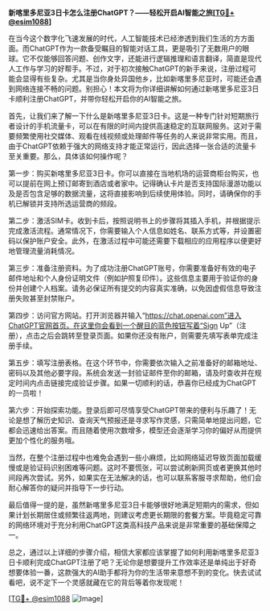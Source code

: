 **新喀里多尼亚3日卡怎么注册ChatGPT？——轻松开启AI智能之旅[[TG💪+ @esim1088](https://t.me/s/esim1088)]**

在当今这个数字化飞速发展的时代，人工智能技术已经渗透到我们生活的方方面面。而ChatGPT作为一款备受瞩目的智能对话工具，更是吸引了无数用户的眼球。它不仅能够回答问题、创作文字，还能进行逻辑推理和语言翻译，简直是现代人工作与学习的好帮手。不过，对于初次接触ChatGPT的新手来说，注册过程可能会显得有些复杂。尤其是当你身处异国他乡，比如新喀里多尼亚时，可能还会遇到网络连接不畅的问题。别担心！本文将为你详细讲解如何通过新喀里多尼亚3日卡顺利注册ChatGPT，并带你轻松开启你的AI智能之旅。

首先，让我们来了解一下什么是新喀里多尼亚3日卡。这是一种专门针对短期旅行者设计的手机流量卡，可以在有限的时间内提供高速稳定的互联网服务。这对于需要频繁使用社交媒体、观看在线视频或处理邮件等任务的人来说非常实用。而且，由于ChatGPT依赖于强大的网络支持才能正常运行，因此选择一张合适的流量卡至关重要。那么，具体该如何操作呢？

第一步：购买新喀里多尼亚3日卡。你可以直接在当地机场的运营商柜台购买，也可以提前在网上预订邮寄到酒店或者家中。记得确认卡片是否支持国际漫游功能以及是否包含足够的数据流量，这将直接影响到后续使用体验。同时，请确保你的手机已解锁并支持所选运营商的频段。

第二步：激活SIM卡。收到卡后，按照说明书上的步骤将其插入手机，并根据提示完成激活流程。通常情况下，你需要输入个人信息如姓名、联系方式等，并设置密码以保护账户安全。此外，在激活过程中可能还需要下载相应的应用程序以便更好地管理流量消耗情况。

第三步：准备注册资料。为了成功注册ChatGPT账号，你需要准备好有效的电子邮件地址和个人身份证明文件（例如护照复印件）。这些信息主要用于验证你的身份并创建个人档案。请务必保证所有提交的内容真实准确，以免因虚假信息导致注册失败甚至封禁账户。

第四步：访问官方网站。打开浏览器并输入“https://chat.openai.com”进入ChatGPT官网首页。在这里你会看到一个醒目的蓝色按钮写着“Sign Up”（注册），点击之后会跳转至登录页面。如果你还没有账户，则需要先填写表单完成注册手续。

第五步：填写注册表格。在这个环节中，你需要依次输入之前准备好的邮箱地址、密码以及其他必要字段。系统会发送一封验证邮件至你的邮箱，请及时查收并在规定时间内点击链接完成验证步骤。如果一切顺利的话，恭喜你已经成为ChatGPT的一员啦！

第六步：开始探索功能。登录后即可尽情享受ChatGPT带来的便利与乐趣了！无论是想了解历史知识、查询天气预报还是寻求写作灵感，只需简单地提出问题，它都会迅速给出答案。而且随着使用次数增多，模型还会逐渐学习你的偏好从而提供更加个性化的服务哦。

当然，在整个注册过程中也难免会遇到一些小麻烦，比如网络延迟导致页面加载缓慢或是验证码识别困难等问题。这时不要慌张，可以尝试刷新网页或者更换其他时间段再次尝试。另外，如果实在无法解决的话，也可以联系客服寻求帮助，他们会耐心解答你的疑问并指导下一步行动。

最后值得一提的是，虽然新喀里多尼亚3日卡能够很好地满足短期内的需求，但如果计划长期居住或频繁往返两地，则建议考虑更长期限的套餐方案。毕竟稳定可靠的网络环境对于充分利用ChatGPT这类高科技产品来说是非常重要的基础保障之一。

总之，通过以上详细的步骤介绍，相信大家都应该掌握了如何利用新喀里多尼亚3日卡顺利完成ChatGPT注册了吧？无论你是想要提升工作效率还是单纯出于好奇想要体验一番，这款强大的AI助手都将为你的生活带来意想不到的变化。快去试试看吧，说不定下一个灵感就藏在它的背后等着你发现呢！

[[TG💪+ @esim1088](https://t.me/s/esim1088) ![Image](https://i.postimg.cc/4NQfJmqS/Snipaste-2025-05-13-00-14-12.png)]